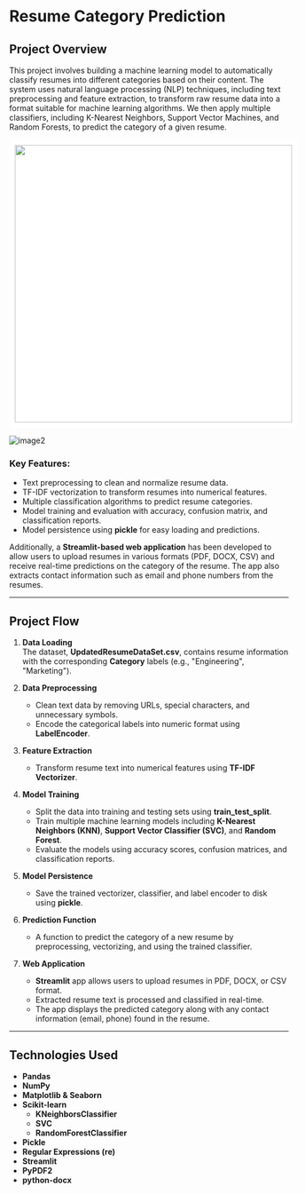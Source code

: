 # Resume Category Prediction

## Project Overview
This project involves building a machine learning model to automatically classify resumes into different categories based on their content. The system uses natural language processing (NLP) techniques, including text preprocessing and feature extraction, to transform raw resume data into a format suitable for machine learning algorithms. We then apply multiple classifiers, including K-Nearest Neighbors, Support Vector Machines, and Random Forests, to predict the category of a given resume.


<div style="background: white; padding: 10px; display: inline-block; border-radius: 8px">
  <img src="your-image-url" width="500"/>
</div>





![image2](https://github.com/user-attachments/assets/04a447da-85a1-4b86-bf73-5e7e0e031511)



### Key Features:
- Text preprocessing to clean and normalize resume data.
- TF-IDF vectorization to transform resumes into numerical features.
- Multiple classification algorithms to predict resume categories.
- Model training and evaluation with accuracy, confusion matrix, and classification reports.
- Model persistence using **pickle** for easy loading and predictions.

Additionally, a **Streamlit-based web application** has been developed to allow users to upload resumes in various formats (PDF, DOCX, CSV) and receive real-time predictions on the category of the resume. The app also extracts contact information such as email and phone numbers from the resumes.

---

## Project Flow

1. **Data Loading**  
   The dataset, **UpdatedResumeDataSet.csv**, contains resume information with the corresponding **Category** labels (e.g., "Engineering", "Marketing").

2. **Data Preprocessing**  
   - Clean text data by removing URLs, special characters, and unnecessary symbols.
   - Encode the categorical labels into numeric format using **LabelEncoder**.

3. **Feature Extraction**  
   - Transform resume text into numerical features using **TF-IDF Vectorizer**.

4. **Model Training**  
   - Split the data into training and testing sets using **train_test_split**.
   - Train multiple machine learning models including **K-Nearest Neighbors (KNN)**, **Support Vector Classifier (SVC)**, and **Random Forest**.
   - Evaluate the models using accuracy scores, confusion matrices, and classification reports.

5. **Model Persistence**  
   - Save the trained vectorizer, classifier, and label encoder to disk using **pickle**.

6. **Prediction Function**  
   - A function to predict the category of a new resume by preprocessing, vectorizing, and using the trained classifier.

7. **Web Application**  
   - **Streamlit** app allows users to upload resumes in PDF, DOCX, or CSV format.
   - Extracted resume text is processed and classified in real-time.
   - The app displays the predicted category along with any contact information (email, phone) found in the resume.

---

## Technologies Used

- **Pandas**
- **NumPy**
- **Matplotlib & Seaborn**
- **Scikit-learn**
  - **KNeighborsClassifier**
  - **SVC** 
  - **RandomForestClassifier**
- **Pickle**
- **Regular Expressions (re)**
- **Streamlit**
- **PyPDF2**
- **python-docx**
